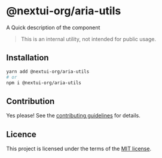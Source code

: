 # @nextui-org/aria-utils

A Quick description of the component

> This is an internal utility, not intended for public usage.

## Installation

```sh
yarn add @nextui-org/aria-utils
# or
npm i @nextui-org/aria-utils
```

## Contribution

Yes please! See the
[contributing guidelines](https://github.com/nextui-org/nextui/blob/master/CONTRIBUTING.md)
for details.

## Licence

This project is licensed under the terms of the
[MIT license](https://github.com/nextui-org/nextui/blob/master/LICENSE).